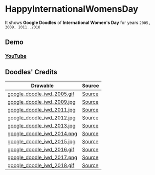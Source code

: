 # HappyInternationalWomensDay

It shows **Google Doodles** of **International Women's Day** for years `2005, 2009, 2011..2018`

## Demo

### **[YouTube](https://youtu.be/h96Ht5Tf7xE)**

## Doodles' Credits
| Drawable | Source |
| --- | --- |
| [google_doodle_iwd_2005.gif](https://github.com/piedcipher/Udacity-Google-India-Challenge-Scholarship-Projects-Phase-1/blob/master/HappyInternationalWomensDay/app/src/main/res/drawable/google_doodle_iwd_2005.gif) |  [Source](https://www.google.com/doodles/international-womens-day-2005)|
| [google_doodle_iwd_2009.jpg](https://github.com/piedcipher/Udacity-Google-India-Challenge-Scholarship-Projects-Phase-1/blob/master/HappyInternationalWomensDay/app/src/main/res/drawable/google_doodle_iwd_2009.jpg) |  [Source](https://www.google.com/doodles/international-womens-day-2009)|
| [google_doodle_iwd_2011.jpg](https://github.com/piedcipher/Udacity-Google-India-Challenge-Scholarship-Projects-Phase-1/blob/master/HappyInternationalWomensDay/app/src/main/res/drawable/google_doodle_iwd_2011.jpg) |  [Source](https://www.google.com/doodles/womens-day-2011)|
| [google_doodle_iwd_2012.jpg](https://github.com/piedcipher/Udacity-Google-India-Challenge-Scholarship-Projects-Phase-1/blob/master/HappyInternationalWomensDay/app/src/main/res/drawable/google_doodle_iwd_2012.jpg) |  [Source](https://www.google.com/doodles/womens-day-2012)|
| [google_doodle_iwd_2013.jpg](https://github.com/piedcipher/Udacity-Google-India-Challenge-Scholarship-Projects-Phase-1/blob/master/HappyInternationalWomensDay/app/src/main/res/drawable/google_doodle_iwd_2013.jpg) |  [Source](https://www.google.com/doodles/womens-day-2013)|
| [google_doodle_iwd_2014.png](https://github.com/piedcipher/Udacity-Google-India-Challenge-Scholarship-Projects-Phase-1/blob/master/HappyInternationalWomensDay/app/src/main/res/drawable/google_doodle_iwd_2014.png) |  [Source](https://www.google.com/doodles/international-womens-day-2014)|
| [google_doodle_iwd_2015.jpg](https://github.com/piedcipher/Udacity-Google-India-Challenge-Scholarship-Projects-Phase-1/blob/master/HappyInternationalWomensDay/app/src/main/res/drawable/google_doodle_iwd_2015.jpg) |  [Source](https://www.google.com/doodles/international-womens-day-2015)|
| [google_doodle_iwd_2016.gif](https://github.com/piedcipher/Udacity-Google-India-Challenge-Scholarship-Projects-Phase-1/blob/master/HappyInternationalWomensDay/app/src/main/res/drawable/google_doodle_iwd_2016.gif) |  [Source](https://www.google.com/doodles/international-womens-day-2016)|
| [google_doodle_iwd_2017.png](https://github.com/piedcipher/Udacity-Google-India-Challenge-Scholarship-Projects-Phase-1/blob/master/HappyInternationalWomensDay/app/src/main/res/drawable/google_doodle_iwd_2017.png) |  [Source](https://www.google.com/doodles/international-womens-day-2017)|
| [google_doodle_iwd_2018.gif](https://github.com/piedcipher/Udacity-Google-India-Challenge-Scholarship-Projects-Phase-1/blob/master/HappyInternationalWomensDay/app/src/main/res/drawable/google_doodle_iwd_2018.gif) |  [Source](https://www.google.com/doodles/international-womens-day-2018)|
